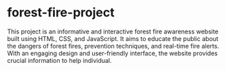 # forest-fire-project
This project is an informative and interactive forest fire awareness website built using HTML, CSS, and JavaScript. It aims to educate the public about the dangers of forest fires, prevention techniques, and real-time fire alerts. With an engaging design and user-friendly interface, the website provides crucial information to help individual.
